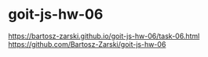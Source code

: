 # goit-js-hw-06 <br>
https://bartosz-zarski.github.io/goit-js-hw-06/task-06.html <br>
https://github.com/Bartosz-Zarski/goit-js-hw-06